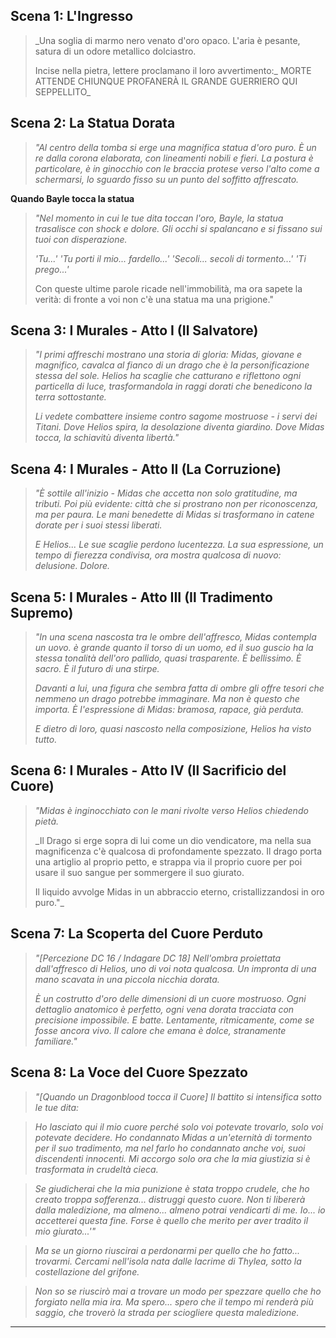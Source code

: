 ## Scena 1: L'Ingresso
> _Una soglia di marmo nero venato d'oro opaco. 
> L'aria è pesante, satura di un odore metallico dolciastro.
> 
> Incise nella pietra, lettere proclamano il loro avvertimento:_
> MORTE ATTENDE CHIUNQUE PROFANERÀ IL GRANDE GUERRIERO QUI SEPPELLITO_

## Scena 2: La Statua Dorata
> _"Al centro della tomba si erge una magnifica statua d'oro puro. È un re dalla corona elaborata, con lineamenti nobili e fieri. La postura è particolare, è  in ginocchio con le braccia protese verso l'alto come a schermarsi, lo sguardo fisso su un punto del soffitto affrescato._

**Quando Bayle tocca la statua**
> _"Nel momento in cui le tue dita toccan l'oro, Bayle, la statua trasalisce con shock e dolore. Gli occhi si spalancano e si fissano sui tuoi con disperazione._
> 
> _'Tu...' 
> 'Tu porti il mio... fardello...' 
> 'Secoli... secoli di tormento...'
> 'Ti prego...'_
> 
> Con queste ultime parole ricade nell'immobilità, ma ora sapete la verità: di fronte a voi non c'è una statua ma una prigione."

## Scena 3: I Murales - Atto I (Il Salvatore)
> _"I primi affreschi mostrano una storia di gloria: Midas, giovane e magnifico, cavalca al fianco di un drago che è la personificazione stessa del sole. Helios ha scaglie che catturano e riflettono ogni particella di luce, trasformandola in raggi dorati che benedicono la terra sottostante._
> 
> _Li vedete combattere insieme contro sagome mostruose - i servi dei Titani. Dove Helios spira, la desolazione diventa giardino. Dove Midas tocca, la schiavitù diventa libertà."_

## Scena 4: I Murales - Atto II (La Corruzione)
> _"È sottile all'inizio - Midas che accetta non solo gratitudine, ma tributi. Poi più evidente: città che si prostrano non per riconoscenza, ma per paura. Le mani benedette di Midas si trasformano in catene dorate per i suoi stessi liberati._
> 
> _E Helios... Le sue scaglie perdono lucentezza. La sua espressione, un tempo di fierezza condivisa, ora mostra qualcosa di nuovo: delusione. Dolore._

## Scena 5: I Murales - Atto III (Il Tradimento Supremo)
> _"In una scena nascosta tra le ombre dell'affresco, Midas contempla un uovo. è grande quanto il torso di un uomo, ed il suo guscio ha la stessa tonalità dell'oro pallido, quasi trasparente. È bellissimo. È sacro. È il futuro di una stirpe._
> 
> _Davanti a lui, una figura che sembra fatta di ombre gli offre tesori che nemmeno un drago potrebbe immaginare. Ma non è questo che importa. È l'espressione di Midas: bramosa, rapace, già perduta._
> 
> _E dietro di loro, quasi nascosto nella composizione, Helios ha visto tutto._

## Scena 6: I Murales - Atto IV (Il Sacrificio del Cuore)
> _"Midas è inginocchiato con le mani rivolte verso Helios chiedendo pietà._
> 
> _Il Drago si erge sopra di lui come un dio vendicatore, ma nella sua magnificenza c'è qualcosa di profondamente spezzato. Il drago porta una artiglio al proprio petto, e strappa via il proprio cuore per poi usare il suo sangue per sommergere il suo giurato.
> 
> Il liquido avvolge Midas in un abbraccio eterno, cristallizzandosi in oro puro."_

## Scena 7: La Scoperta del Cuore Perduto
> _"[Percezione DC 16 / Indagare DC 18] Nell'ombra proiettata dall'affresco di Helios, uno di voi nota qualcosa. Un impronta di una mano scavata in una piccola nicchia dorata._
> 
> _È un costrutto d'oro delle dimensioni di un cuore mostruoso. Ogni dettaglio anatomico è perfetto, ogni vena dorata tracciata con precisione impossibile. E batte. Lentamente, ritmicamente, come se fosse ancora vivo. Il calore che emana è dolce, stranamente familiare."_

## Scena 8: La Voce del Cuore Spezzato
> *"[Quando un Dragonblood tocca il Cuore] Il battito si intensifica sotto le tue dita:*

> _Ho lasciato qui il mio cuore perché solo voi potevate trovarlo, solo voi potevate decidere._
> _Ho condannato Midas a un'eternità di tormento per il suo tradimento, ma nel farlo ho condannato anche voi, suoi discendenti innocenti. Mi accorgo solo ora che la mia giustizia si è trasformata in crudeltà cieca._

> *Se giudicherai che la mia punizione è stata troppo crudele, che ho creato troppa sofferenza... distruggi questo cuore. Non ti libererà dalla maledizione, ma almeno... almeno potrai vendicarti di me. Io... io accetterei questa fine. Forse è quello che merito per aver tradito il mio giurato...'"*

> *Ma se un giorno riuscirai a perdonarmi per quello che ho fatto... trovarmi. 
> Cercami nell'isola nata dalle lacrime di Thylea, sotto la costellazione del grifone.*

> *Non so se riuscirò mai a trovare un modo per spezzare quello che ho forgiato nella mia ira. Ma spero... spero che il tempo mi renderà più saggio, che troverò la strada per sciogliere questa maledizione.*

---
